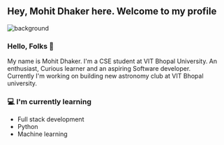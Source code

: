## Hey, Mohit Dhaker here. Welcome to my profile

![background](https://user-images.githubusercontent.com/88617780/149494318-fe714a9f-6950-476a-a138-182a9a849bc5.jpg)

### Hello, Folks 👋

My name is Mohit Dhaker. I'm a CSE student at VIT Bhopal University. An enthusiast, Curious learner and an aspiring Software developer.  
Currently I'm working on building new astronomy club at VIT Bhopal university. 

### 💻 I'm currently learning
- Full stack development 
- Python 
- Machine learning
